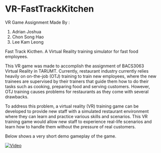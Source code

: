 # VR-FastTrackKitchen
VR Game Assignment Made By :
1. Adrian Joshua
2. Chon Song Hao
3. Lee Kam Leong

Fast Track Kicthen. A Virtual Reality training simulator for fast food employees.

This VR game was made to accomplish the assignment of BACS3063 Virtual Reality in TARUMT.
Currently, restaurant industry currently relies heavily on on-the-job (OTJ) training to train new employees, where the new trainees are supervised by their trainers that guide them how to do their tasks such as cooking, preparing food and serving customers. However, OTJ training causes problems for restaurants as they come with several drawbacks.

To address this problem, a virtual reality (VR) training game can be developed to provide new staff with a simulated restaurant environment where they can learn and practice various skills and scenarios. This VR training game would allow new staff to experience real-life scenarios and learn how to handle them without the pressure of real customers.

Below shows a very short demo gameplay of the game.




[![Video](https://img.youtube.com/vi/l4fl3ThMOnU/maxresdefault.jpg)](https://www.youtube.com/watch?v=l4fl3ThMOnU)
